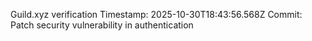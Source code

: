 Guild.xyz verification
Timestamp: 2025-10-30T18:43:56.568Z
Commit: Patch security vulnerability in authentication